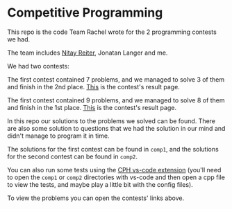 # Competitive Programming

This repo is the code Team Rachel wrote for the 2 programming contests we had.

The team includes [Nitay Reiter](https://github.com/NitayRe), Jonatan Langer and me.

We had two contests:

The first contest contained 7 problems, and we managed to solve 3 of them and finish in the 2nd place. [This](https://vjudge.net/contest/535909#rank) is the contest's result page.

The first contest contained 9 problems, and we managed to solve 8 of them and finish in the 1st place. [This](https://vjudge.net/contest/535968#rank) is the contest's result page.

In this repo our solutions to the problems we solved can be found. There are also some solution to questions that we had the solution in our mind and didn't manage to program it in time.

The solutions for the first contest can be found in `comp1`, and the solutions for the second contest can be found in `comp2`.

You can also run some tests using the [CPH vs-code extension](https://marketplace.visualstudio.com/items?itemName=DivyanshuAgrawal.competitive-programming-helper) (you'll need to open the `comp1` or `comp2` directories with vs-code and then open a cpp file to view the tests, and maybe play a little bit with the config files).

To view the problems you can open the contests' links above.
